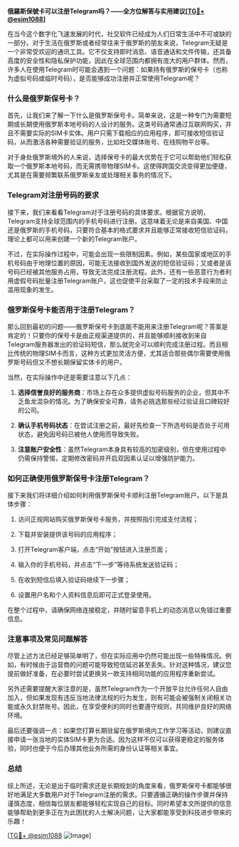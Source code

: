 **俄羅斯保號卡可以注册Telegram吗？——全方位解答与实用建议[[TG💪+ @esim1088](https://t.me/s/esim1088)]**

在当今这个数字化飞速发展的时代，社交软件已经成为人们日常生活中不可或缺的一部分。对于生活在俄罗斯或者经常往来于俄罗斯的朋友来说，Telegram无疑是一个非常受欢迎的通讯工具。它不仅支持即时消息、语音通话和文件传输，还具备高度的安全性和隐私保护功能，因此在全球范围内都拥有庞大的用户群体。然而，许多人在使用Telegram时可能会遇到一个问题：如果持有俄罗斯的保号卡（也称为虚拟号码或临时号码），是否能够成功注册并正常使用Telegram呢？

### 什么是俄罗斯保号卡？

首先，让我们来了解一下什么是俄罗斯保号卡。简单来说，这是一种专门为需要短期或长期使用俄罗斯本地号码的人设计的服务。这类号码通常通过互联网购买，并且不需要实际的SIM卡实体。用户只需下载相应的应用程序，即可接收短信验证码，从而激活各种需要验证的服务，比如社交媒体账号、在线购物平台等。

对于身处俄罗斯境外的人来说，选择保号卡的最大优势在于它可以帮助他们轻松获取一个俄罗斯本地号码，而无需携带物理SIM卡。这使得跨国交流变得更加便捷，尤其是在需要频繁联系俄罗斯亲友或处理相关事务的情况下。

### Telegram对注册号码的要求

接下来，我们来看看Telegram对于注册号码的具体要求。根据官方说明，Telegram支持全球范围内的手机号码进行注册。这意味着无论是来自美国、中国还是俄罗斯的手机号码，只要符合基本的格式要求并且能够正常接收短信验证码，理论上都可以用来创建一个新的Telegram账户。

不过，在实际操作过程中，可能会出现一些限制因素。例如，某些国家或地区的手机号码由于地理位置的原因，可能无法接收到国外发送的短信验证码；又或者是该号码已经被其他服务占用，导致无法完成注册流程。此外，还有一些恶意行为者利用虚假号码批量注册Telegram账户，这也促使平台采取了一定的技术手段来防止滥用现象的发生。

### 俄罗斯保号卡能否用于注册Telegram？

那么回到最初的问题——俄罗斯保号卡到底能不能用来注册Telegram呢？答案是肯定的！只要你的保号卡是由正规渠道提供的，并且能够顺利接收到来自Telegram服务器发出的验证码短信，那么就完全可以顺利完成注册过程。而且相比传统的物理SIM卡而言，这种方式更加灵活方便，尤其适合那些偶尔需要使用俄罗斯号码但又不想长期保留实体卡的用户。

当然，在实际操作中还是需要注意以下几点：

1. **选择信誉良好的服务商**：市场上存在众多提供虚拟号码服务的企业，但其中不乏鱼龙混杂的情况。为了确保安全可靠，请务必挑选那些经过验证且口碑较好的公司。
   
2. **确认手机号码状态**：在尝试注册之前，最好先检查一下所选号码是否处于可用状态，避免因号码已被他人使用而导致失败。
   
3. **注意账户安全性**：虽然Telegram本身具有较高的加密级别，但在使用过程中仍需保持警惕，定期修改密码并开启双因素认证以增强防护能力。

### 如何正确使用俄罗斯保号卡注册Telegram？

接下来我们将详细介绍如何利用俄罗斯保号卡顺利注册Telegram账户。以下是具体步骤：

1. 访问正规网站购买俄罗斯保号卡服务，并按照指引完成支付流程；
   
2. 下载并安装提供该号码的应用程序；
   
3. 打开Telegram客户端，点击“开始”按钮进入注册页面；
   
4. 输入你的手机号码，并点击“下一步”等待系统发送验证码；
   
5. 在收到短信后填入验证码继续下一步骤；
   
6. 设置用户名和个人资料信息后即可正式登录使用。

在整个过程中，请确保网络连接稳定，并随时留意手机上的动态消息以免错过重要信息。

### 注意事项及常见问题解答

尽管上述方法已经足够简单明了，但在实际应用中仍然可能出现一些特殊情况。例如，有时候由于运营商的问题可能导致短信延迟甚至丢失。针对这种情况，建议您提前做好准备，在必要时尝试更换另一款支持相同功能的应用程序重新尝试。

另外还需要提醒大家注意的是，虽然Telegram作为一个开放平台允许任何人自由加入，但如果发现有违反当地法律法规的行为发生，则有可能会被强制关闭相关功能或永久封禁账号。因此，在享受便利的同时也要遵守规则，共同维护良好的网络环境。

最后还要强调一点：如果您打算长期驻留在俄罗斯境内工作学习等活动，则建议直接申请一张当地的实体SIM卡更为合适。因为这样不仅可以获得更稳定的服务体验，同时也便于今后办理其他业务所需的身份认证等相关事宜。

### 总结

综上所述，无论是出于临时需求还是长期规划的角度来看，俄罗斯保号卡都能够很好地满足大多数用户对于Telegram注册的需求。只要遵循正确的操作步骤并保持谨慎态度，相信每位朋友都能够轻松实现自己的目标。同时希望本文所提供的信息能够帮助到更多正在为此困扰的人士解决问题，让大家都能享受到科技进步带来的乐趣！

[[TG💪+ @esim1088](https://t.me/s/esim1088) ![Image](https://i.postimg.cc/4NQfJmqS/Snipaste-2025-05-13-00-14-12.png)]